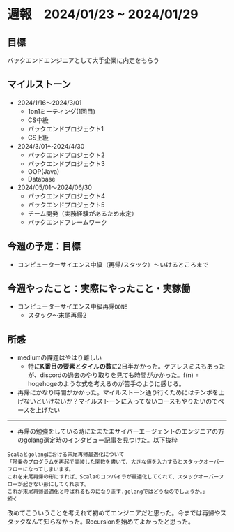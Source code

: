 # 週報　2024/01/23 ~ 2024/01/29

## 目標
バックエンドエンジニアとして大手企業に内定をもらう

## マイルストーン
- 2024/1/16〜2024/3/01
    - 1on1ミーティング(1回目)
    - CS中級
    - バックエンドプロジェクト1
    - CS上級
- 2024/3/01〜2024/4/30
   - バックエンドプロジェクト2
   - バックエンドプロジェクト3
   - OOP(Java)
   - Database
- 2024/05/01〜2024/06/30
    - バックエンドプロジェクト4
    - バックエンドプロジェクト5
    - チーム開発（実務経験があるため未定）
    - バックエンドフレームワーク

## 今週の予定：目標
- コンピューターサイエンス中級（再帰/スタック）〜いけるところまで

## 今週やったこと：実際にやったこと・実稼働
- コンピューターサイエンス中級再帰`DONE`
  - スタック〜末尾再帰2

## 所感
- mediumの課題はやはり難しい
  - 特に**K番目の要素**と**タイルの数**に2日半かかった。ケアレスミスもあったが、discordの過去のやり取りを見ても時間がかかった。f(n) = hogehogeのような式を考えるのが苦手のように感じる。
- 再帰にかなり時間がかかった。マイルストーン通り行くためにはテンポを上げないといけないか？マイルストーンに入ってないコースもやりたいのでペースを上げたい

---
- 再帰の勉強をしている時にたまたまサイバーエージェントのエンジニアの方のgolang選定時のインタビュー記事を見つけた。以下抜粋
```
Scalaとgolangにおける末尾再帰最適化について
「階乗のプログラムを再起で実装した関数を書いて、大きな値を入力するとスタックオーバーフローになってしまいます。
これを末尾再帰の形にすれば、Scalaのコンパイラが最適化してくれて、スタックオーバーフローが起きない形にしてくれます。
これが末尾再帰最適化と呼ばれるものになります.golangではどうなのでしょうか。」
続く
```
改めてこういうことを考えれて初めてエンジニアだと思った。今までは再帰やスタックなんて知らなかった。Recursionを始めてよかったと思った。

